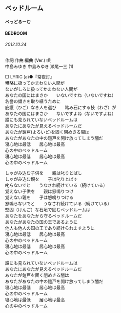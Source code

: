 ## ベッドルーム
#### べっどるーむ
#### BEDROOM
###### 2012.10.24


作詞  作曲  編曲 (Ver.)   唄   
中島みゆき   中島みゆき   瀬尾一三 (1)   
    
□ LYRIC (a)●『常夜灯』   
粗略に扱ってかまわない人間が   
ないがしろに扱ってかまわない人間が   
あなたの国にはまさか　　いないですね（いないですね）   
名誉の傾きを取り繕うために   
庇護（ひご）なき人を選び　　踏み石にする技（わざ）が   
あなたの国にはまさか　　ないですよね（ないですよね）   
誰にも見られていないベッドルームは   
あなたにあなたが見えるベッドルームだ   
あなたが鎧戸(よろいど)を固く閉めきる闇は   
あなたがあなたの中の鎧戸を開け放ってしまう闇だ   
寝心地は最低　　居心地は最高   
心の中のベッドルーム   
寝心地は最低　　居心地は最高   
心の中のベッドルーム   
   
しゃがみ込む子供を　　親は叱りとばし   
しゃがみ込む親を　　子は叱りとばす   
叱らないでと　　うなされ続けている（続けている）   
覚えない子供を　　親は怒鳴りつけ   
覚えない親を　　子は怒鳴りつける   
怒鳴らないでと　　うなされ続けている（続けている）   
堅固（けんご）な石垣で囲むベッドルームは   
あなたをあなたから守るベッドルームだ   
あなたがあなたの国の王であるように   
他人も他人の国の王であり続けられますように   
寝心地は最低　　居心地は最高   
心の中のベッドルーム   
寝心地は最低　　居心地は最高   
心の中のベッドルーム   
   
誰にも見られていないベッドルームは   
あなたにあなたが見えるベッドルームだ   
あなたが鎧戸を固く閉めきる闇は   
あなたがあなたの中の鎧戸を開け放ってしまう闇だ   
寝心地は最低　　居心地は最高   
心の中のベッドルーム   
寝心地は最低　　居心地は最高   
心の中のベッドルーム   